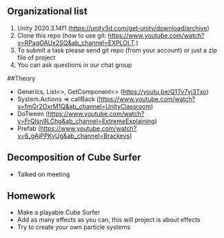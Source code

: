 ## Organizational list
1. Unity 2020.3.14f1 (https://unity3d.com/get-unity/download/archive)
2. Clone this repo (how to use git: https://www.youtube.com/watch?v=RPagOAUx2SQ&ab_channel=EXPLOI.T.)
3. To submit a task please send git repo (from your account) or just a zip file of project
4. You can ask questions in our chat group

##Theory
- Generics, List<>, GetComponent<> (https://youtu.be/Q1Tv7vj3Txo)
- System.Actions<T> => callBack (https://www.youtube.com/watch?v=fmGr2OxrM1Q&ab_channel=UnityClassroom)
- DoTween (https://www.youtube.com/watch?v=FrQlsn9LChg&ab_channel=ExtremeExplaining)
- Prefab (https://www.youtube.com/watch?v=6_gAiPPKyUg&ab_channel=Brackeys)

## Decomposition of Cube Surfer
- Talked on meeting

## Homework 
- Make a playable Cube Surfer 
- Add as many effects as you can, this will project is about effects
- Try to create your own particle systems